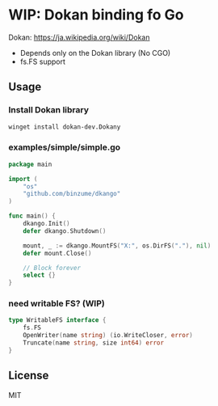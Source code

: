 # WIP: Dokan binding fo Go

Dokan: https://ja.wikipedia.org/wiki/Dokan

- Depends only on the Dokan library (No CGO)
- fs.FS support

## Usage

### Install Dokan library

```sh
winget install dokan-dev.Dokany
```

### examples/simple/simple.go

```go
package main

import (
	"os"
	"github.com/binzume/dkango"
)

func main() {
	dkango.Init()
	defer dkango.Shutdown()

	mount, _ := dkango.MountFS("X:", os.DirFS("."), nil)
	defer mount.Close()

	// Block forever
	select {}
}
```

### need writable FS? (WIP)

```go
type WritableFS interface {
	fs.FS
	OpenWriter(name string) (io.WriteCloser, error)
	Truncate(name string, size int64) error
}
```

## License

MIT
